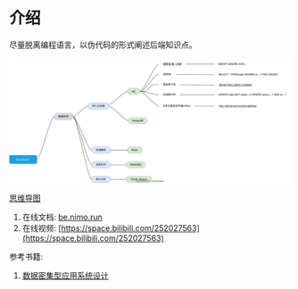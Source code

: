 # 介绍

尽量脱离编程语言，以伪代码的形式阐述后端知识点。

![](./stack.svg)

[思维导图](./stack.svg)

1. 在线文档: [be.nimo.run](https://be.nimo.run)
2. 在线视频: [https://space.bilibili.com/252027563](https://space.bilibili.com/252027563)

参考书籍:

1. [数据密集型应用系统设计
   ](https://book.douban.com/subject/30329536/)
 
